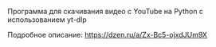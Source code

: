Программа для скачивания видео с YouTube на Python с использованием yt-dlp

Подробное описание:
https://dzen.ru/a/Zx-Bc5-ojxdJUm9X

